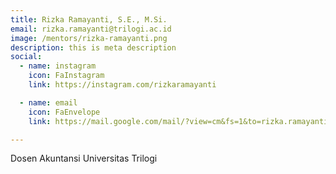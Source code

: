 ```yaml
---
title: Rizka Ramayanti, S.E., M.Si.
email: rizka.ramayanti@trilogi.ac.id
image: /mentors/rizka-ramayanti.png
description: this is meta description
social:
  - name: instagram
    icon: FaInstagram
    link: https://instagram.com/rizkaramayanti

  - name: email
    icon: FaEnvelope
    link: https://mail.google.com/mail/?view=cm&fs=1&to=rizka.ramayanti@trilogi.ac.id

---
```


Dosen Akuntansi Universitas Trilogi